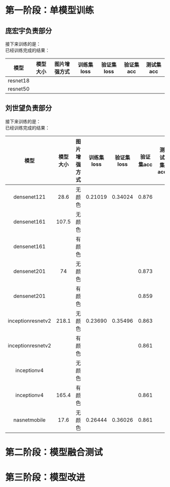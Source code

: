 # 第一阶段：单模型训练
## 庞宏宇负责部分   
接下来训练的是：  
已经训练完成的结果：

| 模型 | 模型大小 | 图片增强方式 | 训练集loss | 验证集loss | 验证集acc | 测试集acc |
| :-: | :-: | :-: | :-: | :-: | :-: | :-: |
|  resnet18   |              |            |           |            |           |           |
|  resnet50    |              |            |           |            |           |           |

   
     
## 刘世望负责部分   
接下来训练的是：  
已经训练完成的结果：

| 模型 | 模型大小 | 图片增强方式 | 训练集loss | 验证集loss | 验证集acc | 测试集acc |
| :-: | :-: | :-: | :-: | :-: | :-: | :-: |
| densenet121  |       28.6      |      无颜色       |      0.21019     |      0.34024      |      0.876     |           |
| densenet161  |       107.5      |      无颜色       |           |            |           |           |
| densenet161  |              |       有颜色     |           |            |           |           |
| densenet201  |      74       |      无颜色       |           |            |     0.873      |           |
| densenet201  |              |      有颜色      |           |            |     0.859      |           |
| inceptionresnetv2  |      218.1       |     无颜色       |     0.23690      |      0.35496      |       0.863    |           |
| inceptionresnetv2  |              |    有颜色        |           |            |     0.861      |           |
| inceptionv4  |             |      无颜色       |           |            |           |           |
| inceptionv4  |      165.4       |      有颜色       |           |            |     0.861      |           |
| nasnetmobile  |      17.6       |       无颜色      |      0.26444     |     0.36026       |     0.861     |           |

# 第二阶段：模型融合测试
# 第三阶段：模型改进
